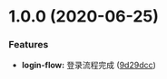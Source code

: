 # 1.0.0 (2020-06-25)


### Features

* **login-flow:** 登录流程完成 ([9d29dcc](https://github.com/ckangwen/block-advanced/commit/9d29dcc66bd5fc4d885f180b4a6dd5402a6c2d02))



